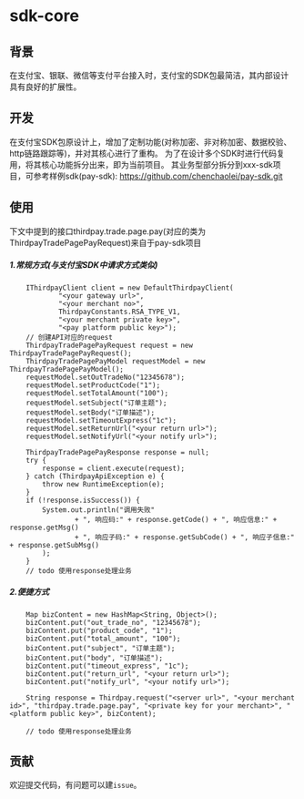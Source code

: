 # sdk-core
## 背景
在支付宝、银联、微信等支付平台接入时，支付宝的SDK包最简洁，其内部设计具有良好的扩展性。
## 开发
在支付宝SDK包原设计上，增加了定制功能(对称加密、非对称加密、数据校验、http链路跟踪等)，并对其核心进行了重构。
为了在设计多个SDK时进行代码复用，将其核心功能拆分出来，即为当前项目。
其业务型部分拆分到xxx-sdk项目，可参考样例sdk(pay-sdk): https://github.com/chenchaolei/pay-sdk.git
## 使用
下文中提到的接口thirdpay.trade.page.pay(对应的类为ThirdpayTradePagePayRequest)来自于pay-sdk项目
##### 1.常规方式(与支付宝SDK中请求方式类似)
```
    IThirdpayClient client = new DefaultThirdpayClient(
            "<your gateway url>",
            "<your merchant no>",
            ThirdpayConstants.RSA_TYPE_V1,
            "<your merchant private key>",
            "<pay platform public key>");
    // 创建API对应的request
    ThirdpayTradePagePayRequest request = new ThirdpayTradePagePayRequest();
    ThirdpayTradePagePayModel requestModel = new ThirdpayTradePagePayModel();
    requestModel.setOutTradeNo("12345678");
    requestModel.setProductCode("1");
    requestModel.setTotalAmount("100");
    requestModel.setSubject("订单主题");
    requestModel.setBody("订单描述");
    requestModel.setTimeoutExpress("1c");
    requestModel.setReturnUrl("<your return url>");
    requestModel.setNotifyUrl("<your notify url>");
    
    ThirdpayTradePagePayResponse response = null;
    try {
        response = client.execute(request);
    } catch (ThirdpayApiException e) {
        throw new RuntimeException(e);
    }
    if (!response.isSuccess()) {
        System.out.println("调用失败"
                + ", 响应码:" + response.getCode() + ", 响应信息:" + response.getMsg()
                + ", 响应子码:" + response.getSubCode() + ", 响应子信息:" + response.getSubMsg()
        );
    }
    // todo 使用response处理业务
```
##### 2.便捷方式
```
    Map bizContent = new HashMap<String, Object>();
    bizContent.put("out_trade_no", "12345678");
    bizContent.put("product_code", "1");
    bizContent.put("total_amount", "100");
    bizContent.put("subject", "订单主题");
    bizContent.put("body", "订单描述");
    bizContent.put("timeout_express", "1c");
    bizContent.put("return_url", "<your return url>");
    bizContent.put("notify_url", "<your notify url>");

    String response = Thirdpay.request("<server url>", "<your merchant id>", "thirdpay.trade.page.pay", "<private key for your merchant>", "<platform public key>", bizContent);
    
    // todo 使用response处理业务
```
## 贡献
欢迎提交代码，有问题可以建```issue```。
